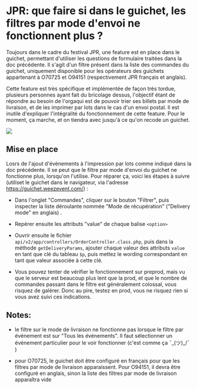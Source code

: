 # JPR: que faire si dans le guichet, les filtres par mode d'envoi ne fonctionnent plus ?

Toujours dans le cadre du festival JPR, une feature est en place dans le guichet, permettant d'utiliser les questions de formulaire traitées dans la doc précédente.
Il s'agit d'un filtre présent dans la liste des commandes du guichet, uniquement disponible pour les opérateurs des guichets appartenant à O70725 et O94151 (respectivement JPR français et anglais).

Cette feature est très spécifique et implémentée de façon très tordue, plusieurs personnes ayant fait du bricolage dessus, l'objectif étant de répondre au besoin de l'orgaqui est de pouvoir trier ses billets par mode de livraison, et de les imprimer par lots dans le cas d'un envoi postal.
Il est inutile d'expliquer l'intégralité du fonctionnement de cette feature. Pour le moment, ça marche, et on tiendra avec jusqu'à ce qu'on recode un guichet.

![](https://www.lereboot.com:2443/4dcc875e14cde2552696638c326d3927685206c0/687474703a2f2f33312e6d656469612e74756d626c722e636f6d2f33653863373136633166396566373738363130316462623765373433666363362f74756d626c725f696e6c696e655f6e6934756177626b4272317431753767312e676966)

## Mise en place

Losrs de l'ajout d'évènements à l'impression par lots comme indiqué dans la doc précédente. Il se peut que le filtre par mode d'envoi du guichet ne fonctionne plus, lorsqu'on l'utilise.
Pour réparer ça, voici les étapes à suivre (utiliset le guichet dans le navigateur, via l'adresse https://guichet.weezevent.com/) :

- Dans l'onglet "Commandes", cliquer sur le bouton "Filtrer", puis inspecter la liste déroulante nommée "Mode de récupération" ("Delivery mode" en anglais) .

- Repérer ensuite les attributs "value" de chaque balise `<option>`

- Ouvrir ensuite le fichier `api/v2/app/controllers/OrderController.class.php`, puis dans la méthode `getDeliveryParams`, ajouter chaque valeur des attributs `value` en tant que clé du tableau `$p`, puis mettez le wording correspondant en tant que valeur associée à cette clé.

- Vous pouvez tenter de vérifier le fonctionnement sur preprod, mais vu que le serveur est beaucoup plus lent que la prod, et que le nombre de commandes passant dans le filtre est généralement colossal, vous risquez de galérer. Donc au pire, testez en prod, vous ne risquez rien si vous avez suivi ces indications.

## Notes:


- le filtre sur le mode de livraison ne fonctionne pas lorsque le filtre par événement est sur "Tous les événements". Il faut sélectionner un événement particulier pour le voir fonctionner (c'est comme ça ¯\_(ツ)_/¯ )
 
- pour O70725, le guichet doit être configuré en français pour que les filtres par mode de livraison apparaissent. Pour O94151, il devra être configuré en anglais, sinon la liste des filtres par mode de livraison apparaîtra vide

